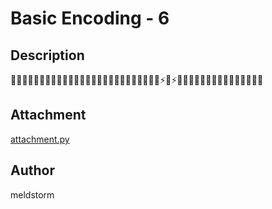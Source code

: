 # Basic Encoding - 6

## Description
🍦🦋🚀🍔🍦️🍦🌞🍦🍔🌞🚀🎉🌞🌞🍦🎈🎸🌞🍦🍦🍕🍦🦋🍦🍔🍦⚡🍦⚡🎈🍕🎉🌼🍦🎈🎈🐳🍦🍔🎈🌞🎈🚀🎈️

## Attachment
[attachment.py](./dist/attachment.py)

## Author
meldstorm